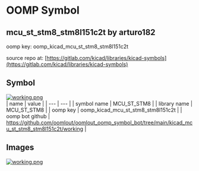 # OOMP Symbol  
## mcu_st_stm8_stm8l151c2t  by arturo182  
  
oomp key: oomp_kicad_mcu_st_stm8_stm8l151c2t  
  
source repo at: [https://gitlab.com/kicad/libraries/kicad-symbols](https://gitlab.com/kicad/libraries/kicad-symbols)  
## Symbol  
  
[![working.png](working_600.png)](working.png)  
| name | value | 
| --- | --- | 
| symbol name | MCU_ST_STM8 | 
| library name | MCU_ST_STM8 | 
| oomp key | oomp_kicad_mcu_st_stm8_stm8l151c2t | 
| oomp bot github | https://github.com/oomlout/oomlout_oomp_symbol_bot/tree/main/kicad_mcu_st_stm8_stm8l151c2t/working | 
## Images  
  
[![working.png](working_140.png)](working.png)  
